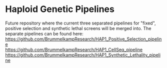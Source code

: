 # Haploid Genetic Pipelines
Future repository where the current three separated pipelines for "fixed", positive selection and synthetic lethal 
screens will be merged into. The separate pipelines can be found here:  
https://github.com/BrummelkampResearch/HAP1_Positive_Selection_pipeline  
https://github.com/BrummelkampResearch/HAP1_CellSeq_pipeline  
https://github.com/BrummelkampResearch/HAP1_Synthetic_Lethality_pipeline  